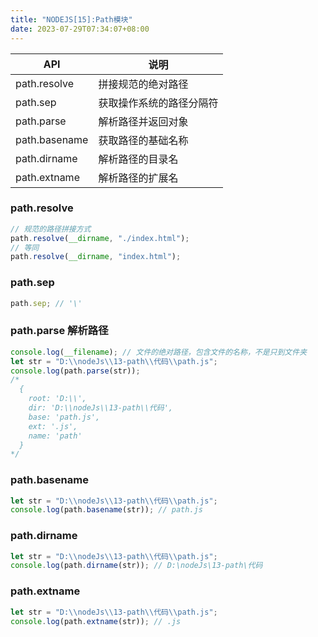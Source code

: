 ```yaml
---
title: "NODEJS[15]:Path模块"
date: 2023-07-29T07:34:07+08:00
---
```


| API           | 说明                     |
| ------------- | ------------------------ |
| path.resolve  | 拼接规范的绝对路径       |
| path.sep      | 获取操作系统的路径分隔符 |
| path.parse    | 解析路径并返回对象       |
| path.basename | 获取路径的基础名称       |
| path.dirname  | 解析路径的目录名         |
| path.extname  | 解析路径的扩展名         |

### path.resolve

```js
// 规范的路径拼接方式
path.resolve(__dirname, "./index.html");
// 等同
path.resolve(__dirname, "index.html");
```

### path.sep

```js
path.sep; // '\'
```

### path.parse 解析路径

```js
console.log(__filename); // 文件的绝对路径，包含文件的名称，不是只到文件夹
let str = "D:\\nodeJs\\13-path\\代码\\path.js";
console.log(path.parse(str));
/*
  {
    root: 'D:\\',
    dir: 'D:\\nodeJs\\13-path\\代码',
    base: 'path.js',
    ext: '.js',
    name: 'path'
  }
*/
```

### path.basename

```js
let str = "D:\\nodeJs\\13-path\\代码\\path.js";
console.log(path.basename(str)); // path.js
```

### path.dirname

```js
let str = "D:\\nodeJs\\13-path\\代码\\path.js";
console.log(path.dirname(str)); // D:\nodeJs\13-path\代码
```

### path.extname

```js
let str = "D:\\nodeJs\\13-path\\代码\\path.js";
console.log(path.extname(str)); // .js
```
